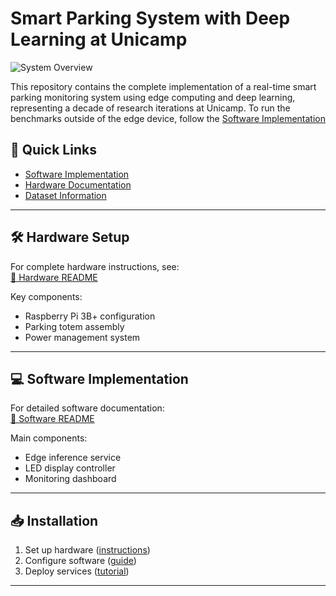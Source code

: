 # Smart Parking System with Deep Learning at Unicamp

![System Overview](assets/docs/system_overview.jpg)

This repository contains the complete implementation of a real-time smart parking monitoring system using edge computing and deep learning, representing a decade of research iterations at Unicamp. To run the benchmarks outside of the edge device, follow the [Software Implementation](software/README.md)

## 🔗 Quick Links
- [Software Implementation](software/README.md)
- [Hardware Documentation](hardware/README.md)
- [Dataset Information](docs/dataset.md)

---

## 🛠 Hardware Setup
For complete hardware instructions, see:  
[📖 Hardware README](hardware/README.md)

Key components:
- Raspberry Pi 3B+ configuration
- Parking totem assembly
- Power management system

---

## 💻 Software Implementation
For detailed software documentation:  
[📖 Software README](software/README.md)

Main components:
- Edge inference service
- LED display controller
- Monitoring dashboard

---

## 📥 Installation
1. Set up hardware ([instructions](hardware/README.md))
2. Configure software ([guide](software/README.md))
3. Deploy services ([tutorial](software/deploy/README.md))

---